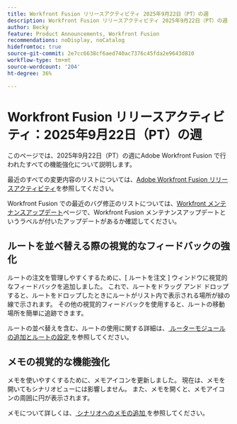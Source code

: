 ```yaml
---
title: Workfront Fusion リリースアクティビティ 2025年9月22日（PT）の週
description: Workfront Fusion リリースアクティビティ 2025年9月22日（PT）の週
author: Becky
feature: Product Announcements, Workfront Fusion
recommendations: noDisplay, noCatalog
hidefromtoc: true
source-git-commit: 2e7cc6638cf6aed740ac7376c45fda2e9643d810
workflow-type: tm+mt
source-wordcount: '204'
ht-degree: 36%

---
```


# Workfront Fusion リリースアクティビティ：2025年9月22日（PT）の週

このページでは、2025年9月22日（PT）の週にAdobe Workfront Fusion で行われたすべての機能強化について説明します。

最近のすべての変更内容のリストについては、[Adobe Workfront Fusion リリースアクティビティ](/help/workfront-fusion/fusion-product-releases/fusion-release-activity.md)を参照してください。

Workfront Fusion での最近のバグ修正のリストについては、[Workfront メンテナンスアップデート](https://experienceleague.adobe.com/ja/docs/workfront-known-issues/releases/current-updates)ページで、Workfront Fusion メンテナンスアップデートというラベルが付いたアップデートがあるか確認してください。

## ルートを並べ替える際の視覚的なフィードバックの強化

ルートの注文を管理しやすくするために、[ ルートを注文 ] ウィンドウに視覚的なフィードバックを追加しました。 これで、ルートをドラッグ アンド ドロップすると、ルートをドロップしたときにルートがリスト内で表示される場所が緑の線で示されます。 その他の視覚的フィードバックを使用すると、ルートの移動場所を簡単に追跡できます。

ルートの並べ替えを含む、ルートの使用に関する詳細は、[ ルーターモジュールの追加とルートの設定 ](/help/workfront-fusion/create-scenarios/add-modules/router-module.md) を参照してください。

## メモの視覚的な機能強化

メモを使いやすくするために、メモアイコンを更新しました。 現在は、メモを開いてもシナリオビューには影響しません。 また、メモを開くと、メモアイコンの周囲に円が表示されます。

メモについて詳しくは、[ シナリオへのメモの追加 ](/help/workfront-fusion/create-scenarios/config-scenarios-settings/add-notes-to-scenario.md) を参照してください。
